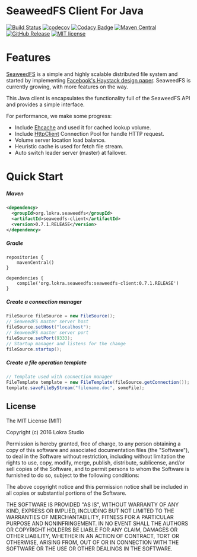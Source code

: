 # SeaweedFS Client For Java

[![Build Status](https://travis-ci.org/lokra-platform/seaweedfs-client.svg?branch=master)](https://travis-ci.org/lokra-platform/seaweedfs-client)
[![codecov](https://codecov.io/gh/lokra-platform/seaweedfs-client/branch/master/graph/badge.svg)](https://codecov.io/gh/lokra-platform/seaweedfs-client)
[![Codacy Badge](https://api.codacy.com/project/badge/Grade/2a98cfb79ad04905940aef2fc5791390)](https://www.codacy.com/app/chihosin/seaweedfs-client?utm_source=github.com&amp;utm_medium=referral&amp;utm_content=lokra-platform/seaweedfs-client&amp;utm_campaign=Badge_Grade)
[![Maven Central](http://img.shields.io/badge/maven_central-0.7.1.RELEASE-brightgreen.svg)](https://search.maven.org/#artifactdetails%7Corg.lokra.seaweedfs%7Cseaweedfs-client%7C0.7.1.RELEASE%7Cjar)
[![GitHub Release](http://img.shields.io/badge/Release-0.7.1.RELEASE-brightgreen.svg)](https://github.com/lokra-platform/seaweedfs-client/releases/tag/0.7.1.RELEASE)
[![MIT license](http://img.shields.io/badge/license-MIT-blue.svg)](http://opensource.org/licenses/MIT)

# Features
[SeaweedFS](https://github.com/chrislusf/seaweedfs) is a simple and highly scalable distributed file system and started by implementing [Facebook's Haystack design paper](http://www.usenix.org/event/osdi10/tech/full_papers/Beaver.pdf). SeaweedFS is currently growing, with more features on the way.

This Java client is encapsulates the functionality full of the SeaweedFS API and provides a simple interface.

For performance, we make some progress:
* Include [Ehcache](https://github.com/ehcache/ehcache3) and used it for cached lookup volume.
* Include [HttpClient](https://github.com/apache/httpclient) Connection Pool for handle HTTP request.
* Volume server location load balance.
* Heuristic cache is used for fetch file stream.
* Auto switch leader server (master) at failover.

# Quick Start

##### Maven

```xml
<dependency>
  <groupId>org.lokra.seaweedfs</groupId>
  <artifactId>seaweedfs-client</artifactId>
  <version>0.7.1.RELEASE</version>
</dependency>
```

##### Gradle
```
repositories {
    mavenCentral()
}

dependencies {
    compile('org.lokra.seaweedfs:seaweedfs-client:0.7.1.RELEASE')
}
```

##### Create a connection manager
```java
FileSource fileSource = new FileSource();
// SeaweedFS master server host
fileSource.setHost("localhost");
// SeaweedFS master server port
fileSource.setPort(9333);
// Startup manager and listens for the change
fileSource.startup();
```

##### Create a file operation template
```java
// Template used with connection manager
FileTemplate template = new FileTemplate(fileSource.getConnection());
template.saveFileByStream("filename.doc", someFile);
```

## License

The MIT License (MIT)

Copyright (c) 2016 Lokra Studio

Permission is hereby granted, free of charge, to any person obtaining a copy
of this software and associated documentation files (the "Software"), to deal
in the Software without restriction, including without limitation the rights
to use, copy, modify, merge, publish, distribute, sublicense, and/or sell
copies of the Software, and to permit persons to whom the Software is
furnished to do so, subject to the following conditions:

The above copyright notice and this permission notice shall be included in all
copies or substantial portions of the Software.

THE SOFTWARE IS PROVIDED "AS IS", WITHOUT WARRANTY OF ANY KIND, EXPRESS OR
IMPLIED, INCLUDING BUT NOT LIMITED TO THE WARRANTIES OF MERCHANTABILITY,
FITNESS FOR A PARTICULAR PURPOSE AND NONINFRINGEMENT. IN NO EVENT SHALL THE
AUTHORS OR COPYRIGHT HOLDERS BE LIABLE FOR ANY CLAIM, DAMAGES OR OTHER
LIABILITY, WHETHER IN AN ACTION OF CONTRACT, TORT OR OTHERWISE, ARISING FROM,
OUT OF OR IN CONNECTION WITH THE SOFTWARE OR THE USE OR OTHER DEALINGS IN THE
SOFTWARE.
